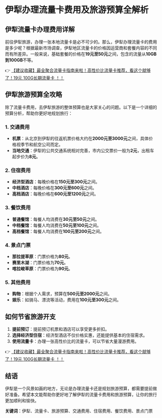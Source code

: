 # 伊犁办理流量卡费用及旅游预算全解析

## 伊犁流量卡办理费用详解

前往伊犁旅游，办理一张本地流量卡是必不可少的。那么，伊犁办理流量卡的费用是多少呢？根据最新市场调查，伊犁地区流量卡的价格因运营商和套餐内容的不同而有所差异。一般来说，基础套餐的价格在**19元至50元**之间，包含的流量从**10GB到100GB**不等。

👉 [【建议收藏】最全聚合流量卡指南来啦！高性价比流量卡推荐，看这个就够了！19元 100G长期流量卡 ！！](https://bit.ly/Liuliangka)

## 伊犁旅游预算全攻略

除了流量卡费用，去伊犁旅游的整体预算也是大家关心的问题。以下是一个详细的预算分析，帮助你更好地规划旅行：

### 1. 交通费用
- **机票**：从北京到伊犁的往返机票价格大约在**2000元至3000元**之间，具体价格视季节和航空公司而定。
- **当地交通**：伊犁的公共交通系统相对完善，市内公交票价一般为**2元**，出租车起步价为**8元**。

### 2. 住宿费用
- **经济型酒店**：每晚价格在**150元至300元**之间。
- **中档酒店**：每晚价格在**300元至600元**之间。
- **高档酒店**：每晚价格在**600元至1200元**之间。

### 3. 餐饮费用
- **普通餐馆**：每餐人均消费在**30元至50元**之间。
- **中档餐馆**：每餐人均消费在**50元至100元**之间。
- **高档餐馆**：每餐人均消费在**100元至200元**之间。

### 4. 景点门票
- **那拉提草原**：门票价格为**80元**。
- **赛里木湖**：门票价格为**70元**。
- **喀拉峻草原**：门票价格为**90元**。

### 5. 其他费用
- **购物**：根据个人需求，预算在**500元至2000元**之间。
- **娱乐**：如骑马、漂流等活动，费用在**100元至300元**之间。

## 如何节省旅游开支

1. **提前预订**：提前预订机票和酒店可以享受更多折扣。
2. **选择经济型住宿**：经济型酒店不仅价格实惠，还能提供基本的住宿需求。
3. **使用流量卡**：办理一张高性价比的流量卡，可以节省大量漫游费用。

👉 [【建议收藏】最全聚合流量卡指南来啦！高性价比流量卡推荐，看这个就够了！19元 100G长期流量卡 ！！](https://bit.ly/Liuliangka)

## 结语

伊犁是一个风景如画的地方，无论是办理流量卡还是规划旅游预算，都需要提前做好准备。希望本文能帮助你更好地了解伊犁的流量卡费用和旅游预算，让你的旅行更加顺利和愉快。

**关键词**：伊犁、流量卡、旅游预算、交通费用、住宿费用、餐饮费用、景点门票